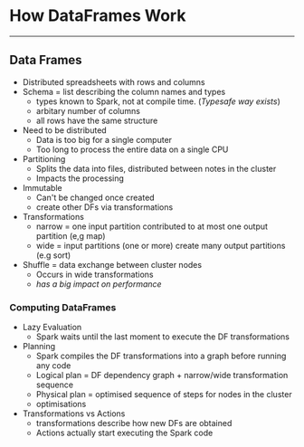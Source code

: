 # How DataFrames Work
---

## Data Frames

- Distributed spreadsheets with rows and columns
- Schema = list describing the column names and types
  - types known to Spark, not at compile time. (*Typesafe way exists*)
  - arbitary number of columns
  - all rows have the same structure
- Need to be distributed
  - Data is too big for a single computer
  - Too long to process the entire data on a single CPU
- Partitioning
  - Splits the data into files, distributed between notes in the cluster
  - Impacts the processing 
- Immutable
  - Can't be changed once created
  - create other DFs via transformations
- Transformations
  - narrow = one input partition contributed to at most one output partition (e,g map)
  - wide = input partitions (one or more) create many output partitions (e.g sort)
- Shuffle = data exchange between cluster nodes
  - Occurs in wide transformations
  - *has a big impact on performance*

### Computing DataFrames
- Lazy Evaluation
  - Spark waits until the last moment to execute the DF transformations
- Planning
  - Spark compiles the DF transformations into a graph before running any code
  - Logical plan = DF dependency graph + narrow/wide transformation sequence
  - Physical plan = optimised sequence of steps for nodes in the cluster
  - optimisations
- Transformations vs Actions
  - transformations describe how new DFs are obtained
  - Actions actually start executing the Spark code
